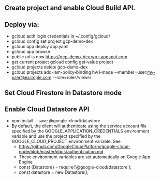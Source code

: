 ## Create project and enable Cloud Build API.
## Deploy via:
- gcloud auth login credentials in ~/.config/gcloud/
- gcloud config set project gcp-demo-dex
- gcloud app deploy app.yaml
- gcloud app browse
- public url is now https://gcp-demo-dex.wn.r.appspot.com
- get current project gcloud config get-value project
- gcloud projects delete gcp-demo-dex
- gcloud projects add-iam-policy-binding hw1-made --member=user:my-user@example.com --role=roles/viewer

## Set Cloud Firestore in Datastore mode
## Enable Cloud Datastore API
- npm install --save @google-cloud/datastore
- By default, the client will authenticate using the service account file specified by the GOOGLE_APPLICATION_CREDENTIALS environment variable and use the project specified by the GOOGLE_CLOUD_PROJECT environment variable. See
    - https://github.com/GoogleCloudPlatform/google-cloud-node/blob/master/docs/authentication.md
    - These environment variables are set automatically on Google App Engine
    - const {Datastore} = require('@google-cloud/datastore');
    - const datastore = new Datastore();